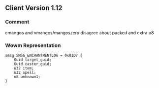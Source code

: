 ## Client Version 1.12

### Comment

cmangos and vmangos/mangoszero disagree about packed and extra u8

### Wowm Representation
```rust,ignore
smsg SMSG_ENCHANTMENTLOG = 0x01D7 {
    Guid target_guid;    
    Guid caster_guid;    
    u32 item;    
    u32 spell;    
    u8 unknown1;    
}

```
